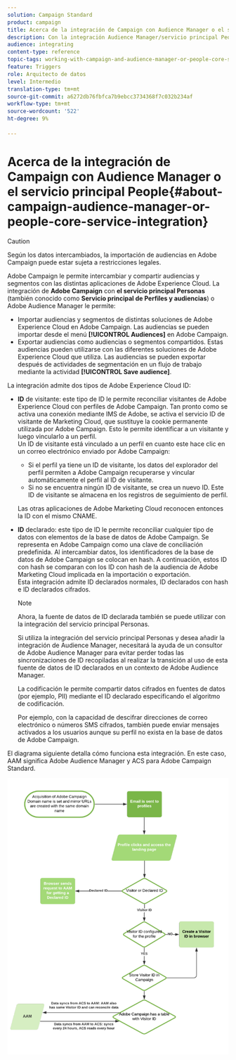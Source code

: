 ```yaml
---
solution: Campaign Standard
product: campaign
title: Acerca de la integración de Campaign con Audience Manager o el servicio principal People
description: Con la integración Audience Manager/servicio principal People, puede compartir audiencias o segmentos dentro de las distintas soluciones de Adobe Experience Cloud.
audience: integrating
content-type: reference
topic-tags: working-with-campaign-and-audience-manager-or-people-core-service
feature: Triggers
role: Arquitecto de datos
level: Intermedio
translation-type: tm+mt
source-git-commit: a6272db76fbfca7b9ebcc3734368f7c032b234af
workflow-type: tm+mt
source-wordcount: '522'
ht-degree: 9%

---
```



# Acerca de la integración de Campaign con Audience Manager o el servicio principal People{#about-campaign-audience-manager-or-people-core-service-integration}

>[!CAUTION]
>
>Según los datos intercambiados, la importación de audiencias en Adobe Campaign puede estar sujeta a restricciones legales.

Adobe Campaign le permite intercambiar y compartir audiencias y segmentos con las distintas aplicaciones de Adobe Experience Cloud. La integración de **Adobe Campaign** con **el servicio principal Personas** (también conocido como **Servicio principal de Perfiles y audiencias**) o Adobe Audience Manager le permite:

* Importar audiencias y segmentos de distintas soluciones de Adobe Experience Cloud en Adobe Campaign. Las audiencias se pueden importar desde el menú **[!UICONTROL Audiences]** en Adobe Campaign.
* Exportar audiencias como audiencias o segmentos compartidos. Estas audiencias pueden utilizarse con las diferentes soluciones de Adobe Experience Cloud que utiliza. Las audiencias se pueden exportar después de actividades de segmentación en un flujo de trabajo mediante la actividad **[!UICONTROL Save audience]**.

La integración admite dos tipos de Adobe Experience Cloud ID:

* **ID** de visitante: este tipo de ID le permite reconciliar visitantes de Adobe Experience Cloud con perfiles de Adobe Campaign. Tan pronto como se activa una conexión mediante IMS de Adobe, se activa el servicio ID de visitante de Marketing Cloud, que sustituye la cookie permanente utilizada por Adobe Campaign. Esto le permite identificar a un visitante y luego vincularlo a un perfil.
   <br>Un ID de visitante está vinculado a un perfil en cuanto este hace clic en un correo electrónico enviado por Adobe Campaign:
   * Si el perfil ya tiene un ID de visitante, los datos del explorador del perfil permiten a Adobe Campaign recuperarse y vincular automáticamente el perfil al ID de visitante.
   * Si no se encuentra ningún ID de visitante, se crea un nuevo ID. Este ID de visitante se almacena en los registros de seguimiento de perfil.

   Las otras aplicaciones de Adobe Marketing Cloud reconocen entonces la ID con el mismo CNAME.

* **ID** declarado: este tipo de ID le permite reconciliar cualquier tipo de datos con elementos de la base de datos de Adobe Campaign. Se representa en Adobe Campaign como una clave de conciliación predefinida. Al intercambiar datos, los identificadores de la base de datos de Adobe Campaign se colocan en hash. A continuación, estos ID con hash se comparan con los ID con hash de la audiencia de Adobe Marketing Cloud implicada en la importación o exportación.
   <br>Esta integración admite ID declarados normales, ID declarados con hash e ID declarados cifrados.

   >[!NOTE]
   >
   >Ahora, la fuente de datos de ID declarada también se puede utilizar con la integración del servicio principal Personas.
   >
   >Si utiliza la integración del servicio principal Personas y desea añadir la integración de Audience Manager, necesitará la ayuda de un consultor de Adobe Audience Manager para evitar perder todas las sincronizaciones de ID recopiladas al realizar la transición al uso de esta fuente de datos de ID declarados en un contexto de Adobe Audience Manager.


   La codificación le permite compartir datos cifrados en fuentes de datos (por ejemplo, PII) mediante el ID declarado especificando el algoritmo de codificación.

   Por ejemplo, con la capacidad de descifrar direcciones de correo electrónico o números SMS cifrados, también puede enviar mensajes activados a los usuarios aunque su perfil no exista en la base de datos de Adobe Campaign.

El diagrama siguiente detalla cómo funciona esta integración. En este caso, AAM significa Adobe Audience Manager y ACS para Adobe Campaign Standard.

![](assets/aam_diagram.png)